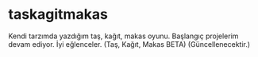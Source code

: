 # taskagitmakas
Kendi tarzımda yazdığım taş, kağıt, makas oyunu. Başlangıç projelerim devam ediyor. İyi eğlenceler.
(Taş, Kağıt, Makas BETA) (Güncellenecektir.)
